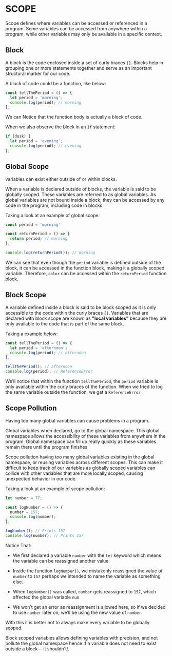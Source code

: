 # SCOPE

Scope defines where variables can be accessed or referenced in a program. Some variables can be accessed from anywhere within a program, while other variables may only be available in a specific context.

## Block

A block is the code enclosed inside a set of curly braces `{}`. Blocks help in grouping one or more statements together and serve as an important structural marker for our code.

A block of code could be a function, like below:

```js
const tellThePeriod = () => {
  let period = 'morning';
  console.log(period); // morning
};
```

We can Notice that the function body is actually a block of code.

When we also observe the block in an `if` statement:

```js
if (dusk) {
  let period = 'evening';
  console.log(period); // evening
};
```

## Global Scope

variables can exist either outside of or within blocks.

When a variable is declared outside of blocks, the variable is said to be globally scoped. These variables are referred to as global variables. As global variables are not bound inside a block, they can be accessed by any code in the program, including code in blocks.

Taking a look at an example of global scope:

```js
const period = 'morning'

const returnPeriod = () => {
  return period; // morning
};

console.log(returnPeriod()); // morning
```

We can see that even though the `period` variable is defined outside of the block, it can be accessed in the function block, making it a globally scoped variable.
Therefore, `color` can be accessed within the `returnPeriod` function block.


## Block Scope

A variable defined inside a block is said to be block scoped as it is only accessible to the code within the curly braces `{}`. 
Variables that are declared with block scope are known as **"local variables"** because they are only available to the code that is part of the same block.

Taking a example below:

```js
const tellThePeriod = () => {
  let period = 'afternoon';
  console.log(period); // afternoon
};

tellThePeriod(); // afternoon
console.log(period); // ReferenceError
```

We’ll notice that within the function `tellThePeriod`, the `period` variable is only available within the curly braces of the function. When we tried to log the same variable outside the function, we get a `ReferenceError`


## Scope Pollution

Having too many global variables can cause problems in a program.

Global variables when declared, go to the global namespace. This global namespace allows the accessibility of these variables from anywhere in the program. Global namespace can fill up really quickly as these variables remain there until the program finishes

Scope pollution having too many global variables existing in the global namespace, or reusing variables across different scopes. This can make it difficult to keep track of our variables as globally scoped variables can collide with other variables that are more locally scoped, causing unexpected behavior in our code.

Taking a look at an example of scope pollution:

```js
let number = 77;

const logNumber = () => {
  number = 157;
  console.log(number);
};

logNumber(); // Prints 157
console.log(number); // Prints 157

```

Notice That:

- We first declared a variable `number` with the `let` keyword which means the variable can be reassigned another value.

- Inside the function `logNumber()`, we mistakenly reassigned the value of `number` to `157` perhaps we intended to name the variable as something else.

- When `logNumber()` was called, `number` gets reassigned to `157`, which affected the global variable `num`

- We won’t get an error as reassignment is allowed here, so if we decided to use `number` later on, we’ll be using the new value of `number`.

With this it is better not to always make every variable to be globally scoped.

Block scoped variables allows defining variables with precision, and not pollute the global namespace hence If a variable does not need to exist outside a block— it shouldn’t!.
